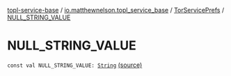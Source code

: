 [topl-service-base](../../index.md) / [io.matthewnelson.topl_service_base](../index.md) / [TorServicePrefs](index.md) / [NULL_STRING_VALUE](./-n-u-l-l_-s-t-r-i-n-g_-v-a-l-u-e.md)

# NULL_STRING_VALUE

`const val NULL_STRING_VALUE: `[`String`](https://kotlinlang.org/api/latest/jvm/stdlib/kotlin/-string/index.html) [(source)](https://github.com/05nelsonm/TorOnionProxyLibrary-Android/blob/master/topl-service-base/src/main/java/io/matthewnelson/topl_service_base/TorServicePrefs.kt#L94)